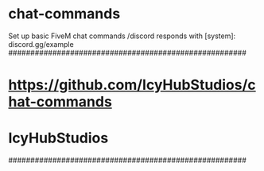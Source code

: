 # chat-commands
Set up basic FiveM chat commands /discord responds with [system]: discord.gg/example
######################################################
#                                                    #
#   https://github.com/IcyHubStudios/chat-commands   #
#                 IcyHubStudios                      #
######################################################
